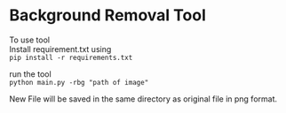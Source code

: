 # Background Removal Tool
To use tool \
Install requirement.txt using \
```pip install -r requirements.txt```

run the tool \
```python main.py -rbg "path of image"```

 New File will be saved in the same directory as original file in png format.